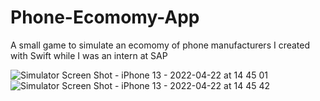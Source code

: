 # Phone-Ecomomy-App
A small game to simulate an ecomomy of phone manufacturers I created with Swift while I was an intern at SAP

![Simulator Screen Shot - iPhone 13 - 2022-04-22 at 14 45 01](https://user-images.githubusercontent.com/73251578/164717118-960f5b4b-440d-474a-bc79-2b47ff1a5eb8.png)
![Simulator Screen Shot - iPhone 13 - 2022-04-22 at 14 45 42](https://user-images.githubusercontent.com/73251578/164717124-6e2b78e5-05ad-43f2-8470-1683298e840b.png)

